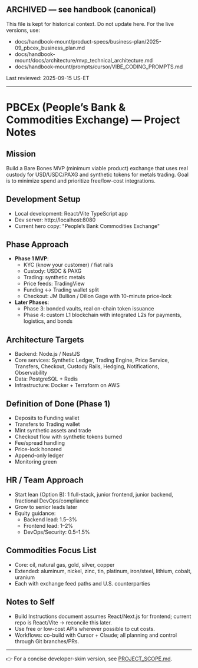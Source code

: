 ## ARCHIVED — see handbook (canonical)

This file is kept for historical context. Do not update here. For the live versions, use:

- docs/handbook-mount/product-specs/business-plan/2025-09_pbcex_business_plan.md
- docs/handbook-mount/docs/architecture/mvp_technical_architecture.md
- docs/handbook-mount/prompts/cursor/VIBE_CODING_PROMPTS.md

Last reviewed: 2025-09-15 US-ET

---

# PBCEx (People’s Bank & Commodities Exchange) — Project Notes

## Mission

Build a Bare Bones MVP (minimum viable product) exchange that uses real custody for USD/USDC/PAXG and synthetic tokens for metals trading. Goal is to minimize spend and prioritize free/low-cost integrations.

## Development Setup

- Local development: React/Vite TypeScript app
- Dev server: http://localhost:8080
- Current hero copy: "People’s Bank Commodities Exchange"

## Phase Approach

- **Phase 1 MVP**:
  - KYC (know your customer) / fiat rails
  - Custody: USDC & PAXG
  - Trading: synthetic metals
  - Price feeds: TradingView
  - Funding ↔ Trading wallet split
  - Checkout: JM Bullion / Dillon Gage with 10-minute price-lock
- **Later Phases**:
  - Phase 3: bonded vaults, real on-chain token issuance
  - Phase 4: custom L1 blockchain with integrated L2s for payments, logistics, and bonds

## Architecture Targets

- Backend: Node.js / NestJS
- Core services: Synthetic Ledger, Trading Engine, Price Service, Transfers, Checkout, Custody Rails, Hedging, Notifications, Observability
- Data: PostgreSQL + Redis
- Infrastructure: Docker + Terraform on AWS

## Definition of Done (Phase 1)

- Deposits to Funding wallet
- Transfers to Trading wallet
- Mint synthetic assets and trade
- Checkout flow with synthetic tokens burned
- Fee/spread handling
- Price-lock honored
- Append-only ledger
- Monitoring green

## HR / Team Approach

- Start lean (Option B): 1 full-stack, junior frontend, junior backend, fractional DevOps/compliance
- Grow to senior leads later
- Equity guidance:
  - Backend lead: 1.5–3%
  - Frontend lead: 1–2%
  - DevOps/Security: 0.5–1.5%

## Commodities Focus List

- Core: oil, natural gas, gold, silver, copper
- Extended: aluminum, nickel, zinc, tin, platinum, iron/steel, lithium, cobalt, uranium
- Each with exchange feed paths and U.S. counterparties

## Notes to Self

- Build Instructions document assumes React/Next.js for frontend; current repo is React/Vite → reconcile this later.
- Use free or low-cost APIs wherever possible to cut costs.
- Workflows: co-build with Cursor + Claude; all planning and control through Git branches/PRs.

---

👉 For a concise developer-skim version, see [PROJECT_SCOPE.md](./PROJECT_SCOPE.md).

